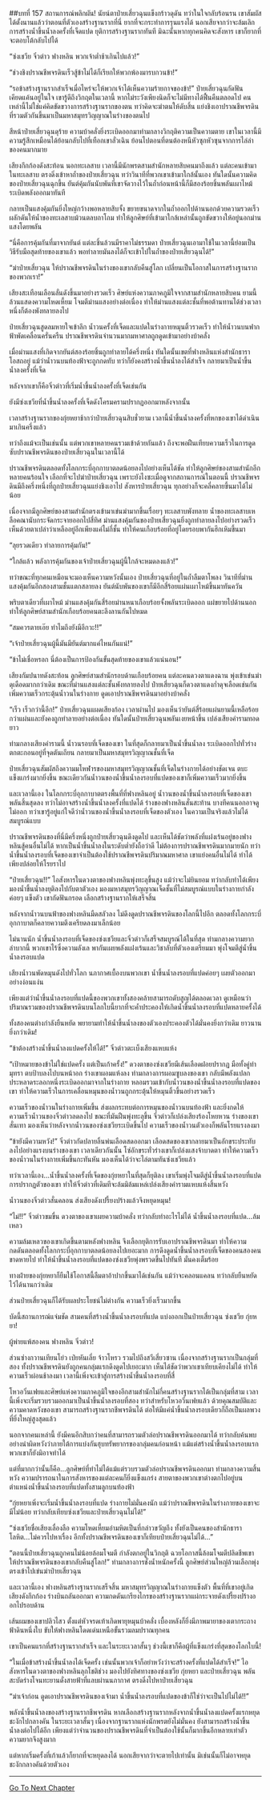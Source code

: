 ##บทที่ 157 สถานการณ์พลิกผัน!
นัยน์ตาป๋ายเสี่ยวฉุนแข็งกร้าวดุดัน ทว่าในใจกลับร้อนรน เขาสัมผัสได้ตั้งนานแล้วว่าตอนที่ตัวเองสร้างฐานรากที่นี่ ยากที่จะกระทำการรุนแรงได้ นอกเสียจากว่าจะล้มเลิกการสร้างน้ำขึ้นน้ำลงครั้งที่เจ็ดแปด ยุติการสร้างฐานรากทันที มิฉะนั้นหากทุกคนคิดจะสังหาร เขาก็ยากที่จะตอบโต้กลับไปได้

“ซ่งเชวีย จิ๋วต่าว ฟางหลิน พวกเจ้าต่ำช้าเกินไปแล้ว!”

“ช่วงชิงปราณชีพจรดินเร็วสู้ข้าไม่ได้ก็เรียกให้พวกพ้องมารบกวนข้า!”

“รอข้าสร้างฐานรากสำเร็จเมื่อไหร่จะให้พวกเจ้าได้เห็นความร้ายกาจของข้า!” ป๋ายเสี่ยวฉุนกัดฟัน เคียดแค้นอยู่ในใจ เขารู้ดีถึงวิกฤตในเวลานี้ หากไม่ระวังเพียงนิดก็จะไม่มีทางได้ฟื้นคืนตลอดไป คนเหล่านี้ไม่ใช่แค่คิดขัดขวางการสร้างฐานรากของตน ทว่าคิดจะฆ่าตนให้ดับสิ้น แย่งชิงเอาปราณชีพจรดินที่รวมตัวกันขึ้นมาเป็นมหาสมุทรวิญญาณในร่างของตนไป 

สีหน้าป๋ายเสี่ยวฉุนดุร้าย ความบ้าคลั่งยิ่งระเบิดออกมาท่ามกลางวิกฤติความเป็นความตาย เขาในเวลานี้มีความรู้สึกเหมือนได้ย้อนกลับไปที่เทือกเขาลั่วเฉิน ย้อนไปตอนที่ตนต้องหนีหัวซุกหัวซุนจากการไล่ล่าของคนมากมาย

เสียงกึกก้องดังสะท้อน นอกทะเลสาบ เวลานี้มีนักพรตสามสำนักหลายสิบคนมาถึงแล้ว แต่ละคนเข้ามาในทะเลสาบ ตรงดิ่งเข้าหาถ้ำของป๋ายเสี่ยวฉุน ทว่าวินาทีที่พวกเขาเข้ามาใกล้นั้นเอง ทันใดนั้นความคิดของป๋ายเสี่ยวฉุนฉุกขึ้น ยันต์คุ้มกันนับพันที่เขาจัดวางไว้ในถ้ำก่อนหน้านี้ก็มีสองร้อยชิ้นพลันเผาไหม้ ระเบิดพลังออกมาทันที

กลายเป็นแสงคุ้มกันยิ่งใหญ่กว้างพอหลายสิบจั้ง ขยายขนาดจากในถ้ำออกไปด้านนอกด้วยความรวดเร็ว ผลักดันให้น้ำของทะเลสาบม้วนตลบถาโถม ทำให้ลูกศิษย์ที่เข้ามาใกล้เหล่านั้นถูกขัดขวางให้อยู่นอกม่านแสงโดยพลัน

“นี่คือการคุ้มกันที่มาจากยันต์ แต่ละชิ้นล้วนมีราคาไม่ธรรมดา ป๋ายเสี่ยวฉุนเอามาใช้ในเวลานี้ย่อมเป็นวิธีรับมือสุดท้ายของเขาแล้ว พอทำลายมันลงได้ก็จะเข้าไปในถ้ำของป๋ายเสี่ยวฉุนได้!”

“ฆ่าป๋ายเสี่ยวฉุน ให้ปราณชีพจรดินในร่างของเขากลับคืนสู่โลก เปลี่ยนเป็นโอกาสในการสร้างฐานรากของพวกเรา!”

เสียงสะเทือนเลือนลั่นดังขึ้นมาอย่างรวดเร็ว ศิษย์แห่งความภาคภูมิใจจากสามสำนักหลายสิบคน ยามนี้ล้วนแสดงความโหดเหี้ยม โจมตีม่านแสงอย่างต่อเนื่อง ทำให้ม่านแสงแต่ละชั้นที่พอต้านทานได้ช่วงเวลาหนึ่งก็ต้องพังทลายลงไป

ป๋ายเสี่ยวฉุนสูดลมหายใจเข้าลึก น้ำวนครั้งที่เจ็ดและแปดในร่างกายหมุนติ้วรวดเร็ว ทำให้น้ำวนบนฟากฟ้าพัดเคลื่อนครั่นครืน ปราณชีพจรดินจำนวนมากมหาศาลถูกดูดเข้ามาอย่างบ้าคลั่ง

เมื่อม่านแสงที่เกิดจากยันต์สองร้อยชิ้นถูกทำลายได้ครึ่งหนึ่ง ทันใดนั้นเขตที่ฟางหลินแห่งสำนักธาราโอสถอยู่ แม้ว่าน้ำวนบนท้องฟ้าจะถูกกดทับ ทว่าก็ยังคงสร้างน้ำขึ้นน้ำลงได้สำเร็จ กลายมาเป็นน้ำขึ้นน้ำลงครั้งที่เจ็ด

หลังจากเขาก็คือจิ๋วต่าวที่เริ่มน้ำขึ้นน้ำลงครั้งที่เจ็ดเช่นกัน

ยังมีซ่งเชวียที่น้ำขึ้นน้ำลงครั้งที่เจ็ดดังโครมครามปรากฏออกมาหลังจากนั้น

 เวลาสร้างฐานรากของกุ่ยหยาช้ากว่าป๋ายเสี่ยวฉุนสิบชั่วยาม เวลานี้น้ำขึ้นน้ำลงครั้งที่หกของเขาได้ดำเนินมาเกินครึ่งแล้ว

ทว่าถึงแม้จะเป็นเช่นนั้น แต่พวกเขาหลายคนรวมเข้าด้วยกันแล้ว ถึงจะพอฝืนเทียบความเร็วในการดูดซับปราณชีพจรดินของป๋ายเสี่ยวฉุนในเวลานี้ได้

ปราณชีพจรดินตลอดทั้งโลกกระบี่อุกกาบาตลดน้อยลงไปอย่างเห็นได้ชัด ทำให้ลูกศิษย์ของสามสำนักอีกหลายคนร้อนใจ เลือกที่จะไปฆ่าป๋ายเสี่ยวฉุน เพราะยังไงซะเมื่อดูจากสถานการณ์ในตอนนี้ ปราณชีพจรดินมีถึงครึ่งหนึ่งที่ถูกป๋ายเสี่ยวฉุนแย่งชิงเอาไป สังหารป๋ายเสี่ยวฉุน ทุกอย่างก็จะคลี่คลายขึ้นมาได้ไม่น้อย

เนื่องจากมีลูกศิษย์ของสามสำนักตรงเข้ามาเข่นฆ่ามากขึ้นเรื่อยๆ ทะเลสาบพังทลาย น้ำของทะเลสาบเหลือคณานับกระจัดกระจายออกไปสี่ทิศ ม่านแสงคุ้มกันของป๋ายเสี่ยวฉุนยิ่งถูกทำลายลงไปอย่างรวดเร็ว เห็นด้วยตาเปล่าว่าเหลืออยู่อีกเพียงแค่ไม่กี่ชั้น ทำให้คนเกือบร้อยที่อยู่โดยรอบพากันฮึกเหิมขึ้นมา

“ลุยรวดเดียว ทำลายการคุ้มกัน!”

“ใกล้แล้ว พลังการคุ้มกันของเจ้าป๋ายเสี่ยวฉุนผู้นี้ใกล้จะหมดลงแล้ว!”

ทว่าขณะที่ทุกคนเหมือนจะมองเห็นความหวังนั้นเอง ป๋ายเสี่ยวฉุนที่อยู่ในถ้ำลืมตาโพลง วินาทีที่ม่านแสงคุ้มกันอีกสองสามชั้นแตกสลายลง ยันต์นับพันของเขาก็มีอีกสี่ร้อยแผ่นเผาไหม้ขึ้นมาทันควัน

 พริบตาเดียวที่เผาไหม้ ม่านแสงคุ้มกันสี่ร้อยม่านหนาเกือบร้อยจั้งพลันระเบิดออก แผ่ขยายไปด้านนอก ทำให้ลูกศิษย์สามสำนักเกือบร้อยคนตะลึงลานกันไปหมด

“สมควรตายเอ๊ย ทำไมถึงยังมีอีกวะ!!”

“เจ้าป๋ายเสี่ยวฉุนผู้นี้มันมียันต์มากแค่ไหนกันแน่!”

“ข้าไม่เชื่อหรอก นี่ต้องเป็นการป้องกันขั้นสุดท้ายของเขาแล้วแน่นอน!”

เสียงกัมปนาทดังสะท้อน ลูกศิษย์สามสำนักรอบด้านเกือบร้อยคน แต่ละคนดวงตาแดงฉาน พุ่งเข้าเข่นฆ่าดุเดือดมากกว่าเดิม ขณะที่ม่านแสงแต่ละชั้นพังทลายลงไป ป๋ายเสี่ยวฉุนก็ดวงตาแดงก่ำดุจเลือดเช่นกัน เพิ่มความเร็วกระตุ้นน้ำวนในร่างกาย ดูดเอาปราณชีพจรดินมาอย่างบ้าคลั่ง

“เร็ว เร็วกว่านี้อีก!” ป๋ายเสี่ยวฉุนแผดเสียงก้อง เวลาผ่านไป มองเห็นว่ายันต์สี่ร้อยแผ่นยามนี้เหลือร้อยกว่าแผ่นและยังคงถูกทำลายอย่างต่อเนื่อง ทันใดนั้นป๋ายเสี่ยวฉุนพลันเงยหน้าขึ้น เปล่งเสียงคำรามทอดยาว

ท่ามกลางเสียงคำรามนี้ น้ำวนรอบที่เจ็ดของเขา ในที่สุดก็กลายมาเป็นน้ำขึ้นน้ำลง ระเบิดออกไปทั่วร่าง ตกตะกอนอยู่ที่จุดตันเถียน กลายมาเป็นมหาสมุทรวิญญาณชั้นที่เจ็ด

ป๋ายเสี่ยวฉุนสัมผัสถึงความมโหฬารของมหาสมุทรวิญญาณชั้นที่เจ็ดในร่างกายได้อย่างชัดเจน ตบะแข็งแกร่งมากยิ่งขึ้น ขณะเดียวกันน้ำวนของน้ำขึ้นน้ำลงรอบที่แปดของเขาก็เพิ่มความเร็วมากยิ่งขึ้น

และเวลานี้เอง ในโลกกระบี่อุกกาบาตตรงพื้นที่ที่ฟางหลินอยู่ น้ำวนของน้ำขึ้นน้ำลงรอบที่เจ็ดของเขาพลันสิ้นสุดลง ทว่าไม่อาจสร้างน้ำขึ้นน้ำลงครั้งที่แปดได้ ร่างของฟางหลินสั่นสะท้าน บางทีคนนอกอาจดูไม่ออก ทว่าเขารู้อยู่แก่ใจดีว่าน้ำวนของน้ำขึ้นน้ำลงรอบที่เจ็ดของตัวเอง ในความเป็นจริงแล้วไม่ได้สมบูรณ์แบบ

ปราณชีพจรดินของที่นี่มีครึ่งหนึ่งถูกป๋ายเสี่ยวฉุนดึงดูดไป และเห็นได้ชัดว่าพลังที่แฝงเร้นอยู่ของฟางหลินสู้คนอื่นไม่ได้ หากเป็นน้ำขึ้นน้ำลงในระดับต่ำยังถือว่าดี ไม่ต้องการปราณชีพจรดินมากมายนัก ทว่าน้ำขึ้นน้ำลงรอบที่เจ็ดของเขาจำเป็นต้องใช้ปราณชีพจรดินปริมาณมหาศาล เขาแย่งคนอื่นไม่ได้ ทำได้เพียงปล่อยให้โรยราไป 

“ป๋ายเสี่ยวฉุน!!” ไอสังหารในดวงตาของฟางหลินพุ่งทะลุขึ้นสูง แม้ว่าจะไม่ยินยอม ทว่ากลับทำได้เพียงมองน้ำขึ้นน้ำลงยุติลงไปกับตาตัวเอง มองมหาสมุทรวิญญาณเจ็ดชั้นที่ไม่สมบูรณ์แบบในร่างกายกำลังค่อยๆ แข็งตัว เขากัดฟันกรอด เลือกสร้างฐานรากให้เสร็จสิ้น

หลังจากน้ำวนบนฟ้าของฟางหลินมืดสลัวลง ไม่ดึงดูดปราณชีพจรดินของโลกนี้ไปอีก ตลอดทั้งโลกกระบี่อุกกาบาตก็คลายความตึงเครียดลงมาเล็กน้อย

ไม่นานนัก น้ำขึ้นน้ำลงรอบที่เจ็ดของซ่งเชวียและจิ๋วต่าวก็เสร็จสมบูรณ์ได้ในที่สุด ท่ามกลางความยากลำบากนี้ พวกเขาไร้ซึ่งความลังเล พากันเผยพลังแฝงเร้นและวิชาลับที่ตัวเองเตรียมมา พุ่งโจมตีสู่น้ำขึ้นน้ำลงรอบแปด

เสียงน้ำวนพัดหมุนดังไปทั่วโลก นภากาศเบื้องบนพวกเขา น้ำขึ้นน้ำลงรอบที่แปดค่อยๆ เผยตัวออกมาอย่างง่อนแง่น 

เพียงแต่ว่าน้ำขึ้นน้ำลงรอบที่แปดนี้ของพวกเขาทั้งสองคล้ายสามารถดับสูญได้ตลอดเวลา ดูเหมือนว่าปริมาณรวมของปราณชีพจรดินบนโลกใบนี้ยากที่จะค้ำประคองให้เกิดน้ำขึ้นน้ำลงรอบที่แปดหลายครั้งได้

 ทั้งสองคนต่างกำลังยืนหยัด พยายามทำให้น้ำขึ้นน้ำลงของตัวเองประคองตัวได้มั่นคงยิ่งกว่าเดิม ยาวนานยิ่งกว่าเดิม!

“ข้าต้องสร้างน้ำขึ้นน้ำลงแปดครั้งให้ได้!” จิ๋วต่าวตะเบ็งเสียงแหบแห้ง

“เป้าหมายของข้าไม่ใช่แปดครั้ง แต่เป็นเก้าครั้ง!” ดวงตาของซ่งเชวียมีเส้นเลือดฝอยปรากฏ มือทั้งคู่ทำมุทรา ตบป้าบลงไปบนหน้าอก ร่างเขาผอมแห้งลง ท่ามกลางการผอมซูบลงของเขา กลับมีพลังแปลกประหลาดระลอกหนึ่งระเบิดออกมาจากในร่างกาย หลอมรวมเข้ากับน้ำวนของน้ำขึ้นน้ำลงรอบที่แปดของเขา ทำให้ความเร็วในการเคลื่อนหมุนของน้ำวนถูกกระตุ้นให้หมุนติ้วขึ้นอย่างรวดเร็ว

ความเร็วของน้ำวนในร่างกายเพิ่มขึ้น ส่งผลกระทบต่อการหมุนของน้ำวนบนท้องฟ้า และยิ่งกดให้ความเร็วน้ำวนของจิ๋วต่าวลดลงไป ขณะที่มันฝืนพุ่งทะลุขึ้น จิ๋วต่าวก็เปล่งเสียงร้องโหยหวน ร่างของเขาสั่นเทา มองเห็นว่าหลังจากน้ำวนของซ่งเชวียระเบิดขึ้นไป ความเร็วของน้ำวนตัวเองก็พลันโรยแรงลงมา

 “ข้ายังมีความหวัง!” จิ๋วต่าวกัดปลายลิ้นพ่นเลือดสดออกมา เลือดสดของเขากลายมาเป็นอักขระประทับลงไปอย่างแรงบนร่างของเขา เวลาเดียวกันนั้น โซ่อักขระทั่วร่างเขาก็เปล่งแสงจ้าบาดตา ทำให้ความเร็วของน้ำวนในร่างกายเพิ่มขึ้นกะทันหัน มองเห็นได้ว่าจะไล่ตามทันซ่งเชวียแล้ว

ทว่าเวลานี้เอง...น้ำขึ้นน้ำลงครั้งที่เจ็ดของกุ่ยหยาในที่สุดก็ยุติลง เขาเริ่มพุ่งโจมตีสู่น้ำขึ้นน้ำลงรอบที่แปด การปรากฏตัวของเขา ทำให้จิ๋วต่าวที่เดิมทีจะล้มมิล้มแหล่เปล่งเสียงคำรามแหบแห้งสิ้นหวัง

น้ำวนของจิ๋วต่าวสั่นคลอน ส่งเสียงดังเปรี้ยงปร้างแล้วจึงหยุดหมุน!

“ไม่!!” จิ๋วต่าวขมขื่น ดวงตาของเขาเผยความบ้าคลั่ง ทว่ากลับทำอะไรไม่ได้ น้ำขึ้นน้ำลงรอบที่แปด...ล้มเหลว

ความล้มเหลวของเขาเกิดขึ้นตามหลังฟางหลิน จึงเลือกยุติการรับเอาปราณชีพจรดินมา ทำให้ความกดดันตลอดทั้งโลกกระบี่อุกกาบาตลดน้อยลงไปเยอะมาก การดึงดูดน้ำขึ้นน้ำลงรอบที่เจ็ดของคนสองคนขาดหายไป ทำให้น้ำขึ้นน้ำลงรอบที่แปดของซ่งเชวียพุ่งพรวดขึ้นไปทันที มั่นคงเต็มร้อย 

ทางฝ่ายของกุ่ยหยาก็ยืมใช้โอกาสนี้ลืมตาอ้าปากขึ้นมาได้เช่นกัน แม้ว่าจะคลอนแคลน ทว่ากลับยืนหยัดไว้ได้นานกว่าเดิม

ส่วนป๋ายเสี่ยวฉุนก็ได้รับผลประโยชน์ไม่ต่างกัน ความเร็วยิ่งเร็วมากขึ้น

บัดนี้สถานการณ์แจ่มชัด สามคนที่สร้างน้ำขึ้นน้ำลงรอบที่แปด แบ่งออกเป็นป๋ายเสี่ยวฉุน ซ่งเชวีย กุ่ยหยา!

ผู้พ่ายแพ้สองคน ฟางหลิน จิ๋วต่าว!

ส่วนซ่างกวานเทียนโย่ว เป่ยหันเลี่ย จ้าวโหรว รวมไปถึงสวีเสี่ยวซาน เนื่องจากสร้างฐานรากเป็นกลุ่มที่สอง ทั้งปราณชีพจรดินยังถูกคนกลุ่มแรกดึงดูดไปเยอะมาก เห็นได้ชัดว่าพวกเขาเทียบเคียงไม่ได้ ทำให้ความเร็วผ่อนช้าลงมา เวลานี้เพิ่งจะเข้าสู่การสร้างน้ำขึ้นน้ำลงรอบที่สี่

โหวอวิ๋นเฟยและศิษย์แห่งความภาคภูมิใจของอีกสามสำนักไม่กี่คนสร้างฐานรากได้เป็นกลุ่มที่สาม เวลานี้เพิ่งจะเริ่มรวบรวมออกมาเป็นน้ำขึ้นน้ำลงรอบที่สอง ทว่าสำหรับโหวอวิ๋นเฟยแล้ว ด้วยคุณสมบัติและความคาดหวังของเขา สามารถสร้างฐานรากชีพจรดินได้ ต่อให้มีแค่น้ำขึ้นน้ำลงรอบเดียวก็ถือเป็นผลพวงที่ยิ่งใหญ่สูงสุดแล้ว

นอกจากคนเหล่านี้ ยังมีคนอีกสิบกว่าคนที่สามารถรวมตัวล่อปราณชีพจรดินออกมาได้ ทว่ากลับค้นพบอย่างน่าผิดหวังว่าภายใต้การแบ่งกันฮุบทรัพยากรของกลุ่มคนก่อนหน้า แม้แต่สร้างน้ำขึ้นน้ำลงรอบแรก พวกเขาก็ยังมิอาจทำได้

แต่ที่มากกว่านั้นก็คือ...ลูกศิษย์ที่ทำไม่ได้แม้แต่รวบรวมตัวล่อปราณชีพจรดินออกมา ท่ามกลางความสิ้นหวัง ความปรารถนาในการสังหารของแต่ละคนก็ยิ่งแข็งแกร่ง สายตาของพวกเขาต่างตกไปอยู่บนตำแหน่งน้ำขึ้นน้ำลงรอบที่แปดทั้งสามลูกบนท้องฟ้า 

“กุ่ยหยาเพิ่งจะเริ่มน้ำขึ้นน้ำลงรอบที่แปด ร่างกายไม่มั่นคงนัก แม้ว่าปราณชีพจรดินในร่างกายของเขาจะมีไม่น้อย ทว่ากลับเทียบซ่งเชวียและป๋ายเสี่ยวฉุนไม่ได้!”

“ซ่งเชวียชื่อเสียงเลื่องลือ ความโหดเหี้ยมอำมหิตเป็นที่กล่าวขวัญถึง ทั้งยังเป็นคนของสำนักธาราโลหิต...ไม่ควรไปหาเรื่อง อีกทั้งปราณชีพจรดินของเขาก็เทียบป๋ายเสี่ยวฉุนไม่ได้...”

“ตอนนี้ป๋ายเสี่ยวฉุนถูกคนไม่น้อยล้อมโจมตี กำลังตกอยู่ในวิกฤติ ฉวยโอกาสนี้ล้อมโจมตีปลิดชีพเขา ให้ปราณชีพจรดินของเขากลับคืนสู่โลก!” ท่ามกลางการชั่งน้ำหนักครั้งนี้ ลูกศิษย์ส่วนใหญ่ล้วนเลือกพุ่งตรงเข้าไปเข่นฆ่าป๋ายเสี่ยวฉุน

และเวลานี้เอง ฟางหลินสร้างฐานรากเสร็จสิ้น มหาสมุทรวิญญาณในร่างกายแข็งตัว พื้นที่ที่เขาอยู่เกิดเสียงดังกึกก้อง ร่างบินถลันออกมา ความกดดันเกรียงไกรของสร้างฐานรากแผ่กระจายดังเปรี้ยงปร้างออกไปรอบด้าน

เส้นผมของเขาปลิวไสว ตั้งแต่หัวจรดเท้าเกิดพายุหมุนบ้าคลั่ง เบื้องหลังก็ยิ่งมีภาพมายาของเตากระถางฟ้าดินหนึ่งใบ ขับให้ฟางหลินโดดเด่นเหนือขั้นรวมลมปราณทุกคน

เขาเป็นคนแรกที่สร้างฐานรากสำเร็จ และในระยะเวลาสั้นๆ ช่วงนี้เขาก็คือผู้ที่แข็งแกร่งที่สุดของโลกใบนี้!

“ในเมื่อข้าสร้างน้ำขึ้นน้ำลงได้เจ็ดครั้ง เช่นนั้นพวกเจ้าก็อย่าหวังว่าจะสร้างครั้งที่แปดได้สำเร็จ!” ไอสังหารในดวงตาของฟางหลินลุกโชติช่วง มองไปยังทิศทางของซ่งเชวีย กุ่ยหยา และป๋ายเสี่ยวฉุน พลันสะบัดร่างโจนทะยานดั่งสายฟ้าที่แลบผ่านนภากาศ ตรงดิ่งไปหาป๋ายเสี่ยวฉุน

“ฆ่าเจ้าก่อน ดูดเอาปราณชีพจรดินของเจ้ามา น้ำขึ้นน้ำลงรอบที่แปดของข้าก็ใช่ว่าจะเป็นไปไม่ได้!!”

พลังน้ำขึ้นน้ำลงของสร้างฐานรากชีพจรดิน หากเลือกสร้างฐานรากหลังจากน้ำขึ้นน้ำลงแปดครั้งแรกหยุดชะงักไปกลางคัน ในระยะเวลาสั้นๆ เนื่องจากฐานรากแห่งนักพรตยังไม่มั่นคง ยังสามารถสร้างน้ำขึ้นน้ำลงต่อไปได้อีก เพียงแต่ว่าจำนวนของปราณชีพจรดินที่จำเป็นต้องใช้นั้นก็มากขึ้นอีกหลายเท่าตัว ความยากจึงสูงมาก 

แต่หากเริ่มครั้งที่เก้าแล้วก็ยากที่จะหยุดลงได้ นอกเสียจากว่าจะตายไปเท่านั้น มิเช่นนั้นก็ไม่อาจหยุดชะงักกลางคันด้วยตัวเอง

------------


[Go To Next Chapter]( ./158.md)